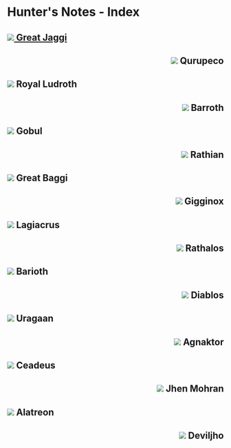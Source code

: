 # Hunter's Notes - Index

## <a href="Great-Jaggi.md" > <img src="icons/great-jaggi.png" > Great Jaggi </img></a>

<h2 style='text-align: right;'> <img src="icons/qurupeco.png" /> Qurupeco </h2>

## <img src="icons/royal-ludroth.png" > Royal Ludroth

<h2 style='text-align: right;'> <img src="icons/barroth.png" /> Barroth </h2>

## <img src="icons/gobul.png" > Gobul

<h2 style='text-align: right;'> <img src="icons/rathian.png" /> Rathian </h2>

## <img src="icons/great-baggi.png" > Great Baggi

<h2 style='text-align: right;'> <img src="icons/gigginox.png" /> Gigginox </h2>

## <img src="icons/lagiacrus.png" > Lagiacrus

<h2 style='text-align: right;'> <img src="icons/rathalos.png" /> Rathalos </h2>

## <img src="icons/barioth.png" > Barioth

<h2 style='text-align: right;'> <img src="icons/diablos.png" /> Diablos </h2>

## <img src="icons/uragaan.png" > Uragaan

<h2 style='text-align: right;'> <img src="icons/agnaktor.png" /> Agnaktor </h2>

## <img src="icons/ceadeus.png" > Ceadeus

<h2 style='text-align: right;'> <img src="icons/jhen-mohran.png" /> Jhen Mohran </h2>

## <img src="icons/alatreon.png" > Alatreon

<h2 style='text-align: right;'> <img src="icons/deviljho.png" /> Deviljho </h2>
